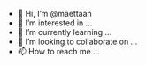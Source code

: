 - 👋 Hi, I’m @maettaan
- 👀 I’m interested in ...
- 🌱 I’m currently learning ...
- 💞️ I’m looking to collaborate on ...
- 📫 How to reach me ...

<!---
maettaan/maettaan is a ✨ special ✨ repository because its `README.md` (this file) appears on your GitHub profile.
You can click the Preview link to take a look at your changes.
--->
